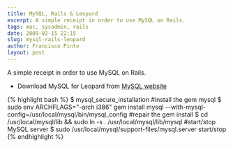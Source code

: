 ```yaml
---
title: MySQL, Rails & Leopard
excerpt: A simple receipt in order to use MySQL on Rails.
tags: mac, sysadmin, rails
date: 2009-02-15 22:15
slug: mysql-rails-leopard
author: Francisco Pinto
layout: post
---
```


A simple receipt in order to use MySQL on Rails.

- Download MySQL for Leopard from [MySQL website](http://dev.mysql.com/downloads/mysql)

{% highlight bash %}
$ mysql_secure_installation
#install the gem mysql
$ sudo env ARCHFLAGS="-arch i386" gem install mysql --with-mysql-config=/usr/local/mysql/bin/mysql_config
#repair the gem install
$ cd /usr/local/mysql/lib && sudo ln -s . /usr/local/mysql/lib/mysql
#start/stop MySQL server
$ sudo /usr/local/mysql/support-files/mysql.server start/stop
{% endhighlight %}